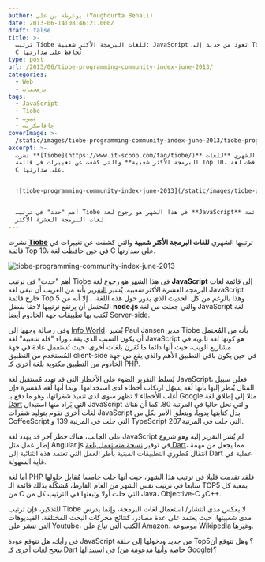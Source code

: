 ```yaml
---
author: يوغرطة بن علي (Youghourta Benali)
date: 2013-06-14T08:46:21.000Z
draft: false
title: >-
  ترتيب Tiobe للغات البرمجة الأكثر شعبية: JavaScript تعود من جديد إلى Top10 ولغة
  C تُحافظ على صدارتها
type: post
url: /2013/06/tiobe-programming-community-index-june-2013/
categories:
  - Web
  - برمجيات
tags:
  - JavaScript
  - Tiobe
  - تيوب
  - جافاسكربت
coverImage: >-
  /static/images/tiobe-programming-community-index-june-2013/tiobe-programming-community-index-june-2013.png
excerpt: >-
  نشرت **[Tiobe](https://www.it-scoop.com/tag/tiobe/)** ترتيبها الشهري **للغات
  البرمجة الأكثر شعبية** والتي كشفت عن تغييرات في قائمة Top 10، في حين حافظت لغة
  C على صدارتها.


  ![tiobe-programming-community-index-june-2013](/static/images/tiobe-programming-community-index-june-2013/tiobe-programming-community-index-june-2013.png)


  أهم "حدث" في ترتيب Tiobe في هذا الشهر هو رجوع لغة **JavaScript** إلى قائمة
  لغات البرمجة العشرة الأكثر
---
```

نشرت **[Tiobe](https://www.it-scoop.com/tag/tiobe/)** ترتيبها الشهري **للغات البرمجة الأكثر شعبية** والتي كشفت عن تغييرات في قائمة Top 10، في حين حافظت لغة C على صدارتها.

![tiobe-programming-community-index-june-2013](/static/images/tiobe-programming-community-index-june-2013/tiobe-programming-community-index-june-2013.png)

أهم "حدث" في ترتيب Tiobe في هذا الشهر هو رجوع لغة **JavaScript** إلى قائمة لغات البرمجة العشرة الأكثر شعبية. يُشير [التقرير](http://www.tiobe.com/index.php/content/paperinfo/tpci/index.html) بأنه من الغريب أن تبقى لغة JavaScript خارج قائمة Top 5 وهذا بالرغم من كل الحديث الذي يدور حول هذه اللغة، ، إلا أنه من المُحتمل أن يرتفع ترتيبها لاحقا بفضل **node.js** والتي جعلت من لغة JavaScript لغة تُكتب بها تطبيقات جهة الخادوم أيضا Server-side.

وفي رسالة وجهها إلى [Info World](http://www.infoworld.com/t/javascript/javascript-claws-back-top-10-programming-languages-220459)، يُشير Paul Jansen مدير Tiobe بأنه من المُحتمل أن يكون السبب الذي يقف وراء "قلة شعبية" لغة JavaScript هو كونها لغة ثانوية في مشاريع الويب، حيث أنها دائما ما تُقرن بلغات أخرى، حيث تُستعمل عادة في جهة المُستخدم من التطبيق client-side في حين يكون باقي التطبيق الأهم والذي يقع من جهة الخادوم من التطبيق مكتوبة بلغة أخرى كـ PHP.

يُسلط التقرير الضوء على الأخطار التي قد تهدد مُستقبل لغة JavaScript، فعلى سبيل المثال يُنظر إليها بأنها لُغة يسهُل ارتكاب أخطاء لدى استخدامها، وبما أنها لُغة مُفسرة فإن أغلب الأخطاء لا تظهر سوى لدى تنفيذ شفراتها، وهو ما دفع بـ Google مثلا إلى إطلاق لغة [Dart](https://www.it-scoop.com/tag/Dart/) التي يُراد منها استبدال JavaScript والتي تحل حاليا في المرتبة 80. كما أن هناك لغات أُخرى تقوم بتوليد شفرات JavaScript بدل كتابتها يدويا، ويتعلق الأمر بكل من CoffeeScript التي حلت في المرتبة 139 و TypeScript التي حلت في المرتبة 207.

على الجانب، هناك خطر آخر قد يهدد لغة JavaScript لم يُشر التقرير إليه وهو شروع إطار عمل مثل Angular.js في توفير [نسخة منه تعمل بلغة Dart](https://github.com/angular/angular.dart)، مما يجعل من مهمة انتقال مُطوري التطبيقات المبنية بأطر العمل التي تعتمد هذه الثنائية إلى Dart عملية في غاية السهولة.

أما لغة PHP فلقد تقدمت قليلا في ترتيب هذا الشهر، حيث أنها حلت خامسا مُقابل حلولها سابعا في ترتيب نفس الشهر من العام الفارط، مُشكّلة بذلك قائمة الـ TOP5 بمعية كل من C التي حلت أولا وتبعتها في الترتيب كل من Java، Objective-C وC++.

للتذكير، فإن ترتيب Tiobe لا يعكس مدى انتشار/ استعمال لغات البرمجة، وإنما يدرس مدى شعبيتها، حيث يعتمد على عدة مصادر، كنتائج محركات البحث المختلفة، الفيديوهات التي تنشر على Youtube، الكتب التي تباع على Amazon، موسوعة Wikipedia وغيرها.

في رأيك، هل تتوقع عودة JavaScript من جديد ودخولها إلى حلقة Top5؟ وهل تتوقع أن تنجح لغات أخرى كـ Dart في استبدالها (خاصة وأنها مدعومة من Google)؟
